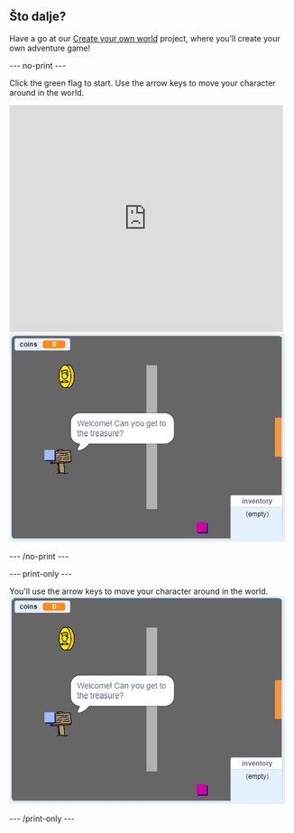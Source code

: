 ## Što dalje?

Have a go at our [Create your own world](https://projects.raspberrypi.org/en/projects/create-your-own-world?utm_source=pathway&utm_medium=whatnext&utm_campaign=projects) project, where you’ll create your own adventure game!

\--- no-print \---

Click the green flag to start. Use the arrow keys to move your character around in the world.

<div class="scratch-preview">
  <iframe allowtransparency="true" width="485" height="402" src="https://scratch.mit.edu/projects/embed/258757783/?autostart=false" frameborder="0" scrolling="no"></iframe>
  <img src="images/create-showcase.png">
</div>

\--- /no-print \---

\--- print-only \---

You'll use the arrow keys to move your character around in the world. ![showcase.png](images/create-showcase.png)

\--- /print-only \---